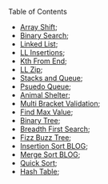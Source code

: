 Table of Contents

- [Array Shift](src/main/resources/arrayShift.md);
- [Binary Search](src/main/resources/binarySearch.md);
- [Linked List](src/main/resources/READMElinkedlist.md); 
- [LL Insertions](src/main/resources/llInsertions.md); 
- [Kth From End](src/main/resources/kthFromEnd.md);
- [LL Zip](src/main/resources/llZip.md);
- [Stacks and Queue](src/main/resources/READMEstacksandqueues.md);
- [Psuedo Queue](src/main/resources/pseudoQueue.md);
- [Animal Shelter](src/main/resources/animalShelter.md);
- [Multi Bracket Validation](src/main/resources/multiBracketValidation.md);
- [Find Max Value](src/main/resources/maxvalue.md);
- [Binary Tree](src/main/resources/tree.README.md);
- [Breadth First Search](src/main/resources/breadthFirst.md);
- [Fizz Buzz Tree](src/main/resources/fizzbuzz.md);
- [Insertion Sort BLOG](src/main/resources/insertionSortBLOG.md);
- [Merge Sort BLOG](src/main/resources/merge-sortBLOG.md);
- [Quick Sort](src/main/resources/quickSortBLOG.md);
- [Hash Table](src/main/resources/hashtable.md);


